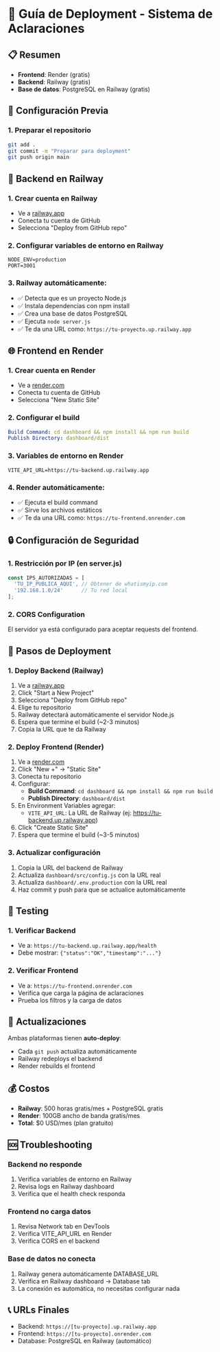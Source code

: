 # 🚀 Guía de Deployment - Sistema de Aclaraciones

## 📋 Resumen
- **Frontend**: Render (gratis)
- **Backend**: Railway (gratis)
- **Base de datos**: PostgreSQL en Railway (gratis)

## 🔧 Configuración Previa

### 1. Preparar el repositorio
```bash
git add .
git commit -m "Preparar para deployment"
git push origin main
```

## 🚂 Backend en Railway

### 1. Crear cuenta en Railway
- Ve a [railway.app](https://railway.app)
- Conecta tu cuenta de GitHub
- Selecciona "Deploy from GitHub repo"

### 2. Configurar variables de entorno en Railway
```env
NODE_ENV=production
PORT=3001
```

### 3. Railway automáticamente:
- ✅ Detecta que es un proyecto Node.js
- ✅ Instala dependencias con npm install
- ✅ Crea una base de datos PostgreSQL
- ✅ Ejecuta `node server.js`
- ✅ Te da una URL como: `https://tu-proyecto.up.railway.app`

## 🌐 Frontend en Render

### 1. Crear cuenta en Render
- Ve a [render.com](https://render.com)
- Conecta tu cuenta de GitHub
- Selecciona "New Static Site"

### 2. Configurar el build
```yaml
Build Command: cd dashboard && npm install && npm run build
Publish Directory: dashboard/dist
```

### 3. Variables de entorno en Render
```env
VITE_API_URL=https://tu-backend.up.railway.app
```

### 4. Render automáticamente:
- ✅ Ejecuta el build command
- ✅ Sirve los archivos estáticos
- ✅ Te da una URL como: `https://tu-frontend.onrender.com`

## 🔒 Configuración de Seguridad

### 1. Restricción por IP (en server.js)
```javascript
const IPS_AUTORIZADAS = [
  'TU_IP_PUBLICA_AQUI', // Obtener de whatismyip.com
  '192.168.1.0/24'      // Tu red local
];
```

### 2. CORS Configuration
El servidor ya está configurado para aceptar requests del frontend.

## 🚀 Pasos de Deployment

### 1. Deploy Backend (Railway)
1. Ve a [railway.app](https://railway.app)
2. Click "Start a New Project"
3. Selecciona "Deploy from GitHub repo"
4. Elige tu repositorio
5. Railway detectará automáticamente el servidor Node.js
6. Espera que termine el build (~2-3 minutos)
7. Copia la URL que te da Railway

### 2. Deploy Frontend (Render)
1. Ve a [render.com](https://render.com)
2. Click "New +" → "Static Site"
3. Conecta tu repositorio
4. Configurar:
   - **Build Command**: `cd dashboard && npm install && npm run build`
   - **Publish Directory**: `dashboard/dist`
5. En Environment Variables agregar:
   - `VITE_API_URL`: La URL de Railway (ej: https://tu-backend.up.railway.app)
6. Click "Create Static Site"
7. Espera que termine el build (~3-5 minutos)

### 3. Actualizar configuración
1. Copia la URL del backend de Railway
2. Actualiza `dashboard/src/config.js` con la URL real
3. Actualiza `dashboard/.env.production` con la URL real
4. Haz commit y push para que se actualice automáticamente

## 🧪 Testing

### 1. Verificar Backend
- Ve a: `https://tu-backend.up.railway.app/health`
- Debe mostrar: `{"status":"OK","timestamp":"..."}`

### 2. Verificar Frontend
- Ve a: `https://tu-frontend.onrender.com`
- Verifica que carga la página de aclaraciones
- Prueba los filtros y la carga de datos

## 🔄 Actualizaciones

Ambas plataformas tienen **auto-deploy**:
- Cada `git push` actualiza automáticamente
- Railway redeploys el backend
- Render rebuilds el frontend

## 💰 Costos
- **Railway**: 500 horas gratis/mes + PostgreSQL gratis
- **Render**: 100GB ancho de banda gratis/mes
- **Total**: $0 USD/mes (plan gratuito)

## 🆘 Troubleshooting

### Backend no responde
1. Verifica variables de entorno en Railway
2. Revisa logs en Railway dashboard
3. Verifica que el health check responda

### Frontend no carga datos
1. Revisa Network tab en DevTools
2. Verifica VITE_API_URL en Render
3. Verifica CORS en el backend

### Base de datos no conecta
1. Railway genera automáticamente DATABASE_URL
2. Verifica en Railway dashboard → Database tab
3. La conexión es automática, no necesitas configurar nada

## 📞 URLs Finales
- Backend: `https://[tu-proyecto].up.railway.app`
- Frontend: `https://[tu-proyecto].onrender.com`
- Database: PostgreSQL en Railway (automático)
